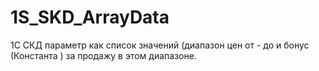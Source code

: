# 1S_SKD_ArrayData
1С СКД параметр как список значений (диапазон цен от - до и бонус (Константа ) за продажу в этом диапазоне.

